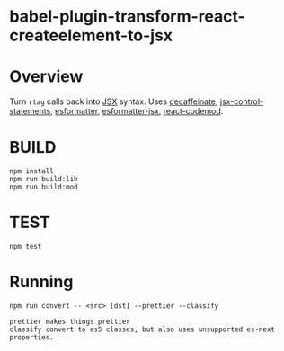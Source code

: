 # babel-plugin-transform-react-createelement-to-jsx

# Overview

Turn `rtag` calls back into [JSX] syntax.  Uses [decaffeinate], [jsx-control-statements], [esformatter], [esformatter-jsx], [react-codemod].

# BUILD

```
npm install
npm run build:lib
npm run build:mod
```

# TEST

```
npm test
```

# Running

```
npm run convert -- <src> [dst] --prettier --classify

prettier makes things prettier
classify convert to es5 classes, but also uses unsupported es-next properties.
```

[JSX]: https://facebook.github.io/react/docs/jsx-in-depth.html
[decaffeinate]: https://github.com/eventualbuddha/decaffeinate
[jsx-control-statements]: https://github.com/AlexGilleran/jsx-control-statements
[esformatter]: https://github.com/millermedeiros/esformatter
[esformatter-jsx]: https://github.com/royriojas/esformatter-jsx
[prettier]: https://github.com/prettier/prettier
[react-codemod]: https://github.com/reactjs/react-codemod
